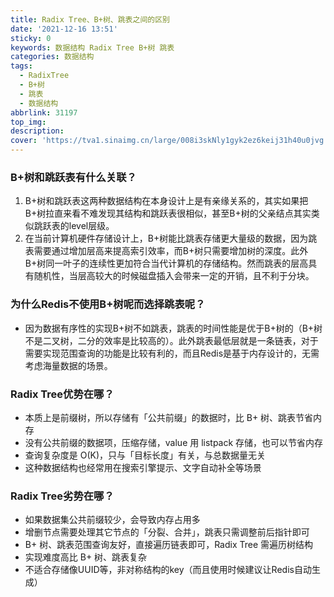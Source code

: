 ```yaml
---
title: Radix Tree、B+树、跳表之间的区别
date: '2021-12-16 13:51'
sticky: 0
keywords: 数据结构 Radix Tree B+树 跳表
categories: 数据结构
tags:
  - RadixTree
  - B+树
  - 跳表
  - 数据结构
abbrlink: 31197
top_img: 
description:
cover: 'https://tva1.sinaimg.cn/large/008i3skNly1gyk2ez6keij31h40u0jvg.jpg'
---
```


### B+树和跳跃表有什么关联？

1. B+树和跳跃表这两种数据结构在本身设计上是有亲缘关系的，其实如果把B+树拉直来看不难发现其结构和跳跃表很相似，甚至B+树的父亲结点其实类似跳跃表的level层级。
2. 在当前计算机硬件存储设计上，B+树能比跳表存储更大量级的数据，因为跳表需要通过增加层高来提高索引效率，而B+树只需要增加树的深度。此外B+树同一叶子的连续性更加符合当代计算机的存储结构。然而跳表的层高具有随机性，当层高较大的时候磁盘插入会带来一定的开销，且不利于分块。

###  为什么Redis不使用B+树呢而选择跳表呢？

- 因为数据有序性的实现B+树不如跳表，跳表的时间性能是优于B+树的（B+树不是二叉树，二分的效率是比较高的）。此外跳表最低层就是一条链表，对于需要实现范围查询的功能是比较有利的，而且Redis是基于内存设计的，无需考虑海量数据的场景。

###  Radix Tree优势在哪？ 

- 本质上是前缀树，所以存储有「公共前缀」的数据时，比 B+ 树、跳表节省内存
- 没有公共前缀的数据项，压缩存储，value 用 listpack 存储，也可以节省内存
- 查询复杂度是 O(K)，只与「目标长度」有关，与总数据量无关
- 这种数据结构也经常用在搜索引擎提示、文字自动补全等场景

### Radix Tree劣势在哪？

- 如果数据集公共前缀较少，会导致内存占用多
- 增删节点需要处理其它节点的「分裂、合并」，跳表只需调整前后指针即可
- B+ 树、跳表范围查询友好，直接遍历链表即可，Radix Tree 需遍历树结构
- 实现难度高比 B+ 树、跳表复杂
- 不适合存储像UUID等，非对称结构的key（而且使用时候建议让Redis自动生成）